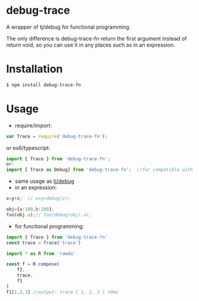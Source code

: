 # debug-trace
A  wrapper of tj/debug for functional programming. 

The only difference is debug-trace-fn return the first argument instead of return void, so you can use it in any places such as in an expression. 

# Installation

```bash
$ npm install debug-trace-fn
```

# Usage

- require/import:

```javascript
var Trace = require('debug-trace-fn');
```

  or es6/typescript:

```typescript
import { Trace } from 'debug-trace-fn';
or:
import { Trace as Debug} from 'debug-trace-fn';  //for compatible with tj/debug
```


- same usage as [tj/debug](https://github.com/visionmedia/debug)
- in an expression: 


```javascript
x=y+z;  // x=y+debug(z);

obj={a:100,b:200};
foo(obj.a);// foo(debug(obj).a);
```

- for functional programming:

```javascript
import { Trace } from 'debug-trace-fn'
const trace = Trace('trace')

import * as R from 'ramda'

const f = R.compose(
	f2,
  	trace,
  	f1
)
f1[1,2,3] //output: trace [ 1, 2, 3 ] +0ms
```

  